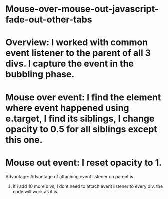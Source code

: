 # Mouse-over-mouse-out-javascript-fade-out-other-tabs

Overview:
I worked with common event listener to the parent of all 3 divs.
I capture the event in the bubbling phase.
===

Mouse over event:
I find the element where event happened using e.target, 
I find its siblings,
I change opacity to 0.5 for all siblings except this one.
===

Mouse out event:
I reset opacity to 1.
===

Advantage:
Advantage of attaching event listener on parent is 
1. if i add 10 more divs, I dont need to attach event listener to every div. the code will work as it is.

